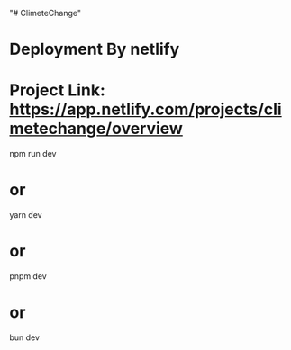 "# ClimeteChange" 

# Deployment By netlify

# Project Link: https://app.netlify.com/projects/climetechange/overview

npm run dev
# or
yarn dev
# or
pnpm dev
# or
bun dev
